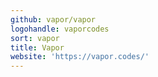 ```yaml
---
github: vapor/vapor
logohandle: vaporcodes
sort: vapor
title: Vapor
website: 'https://vapor.codes/'
---
```

